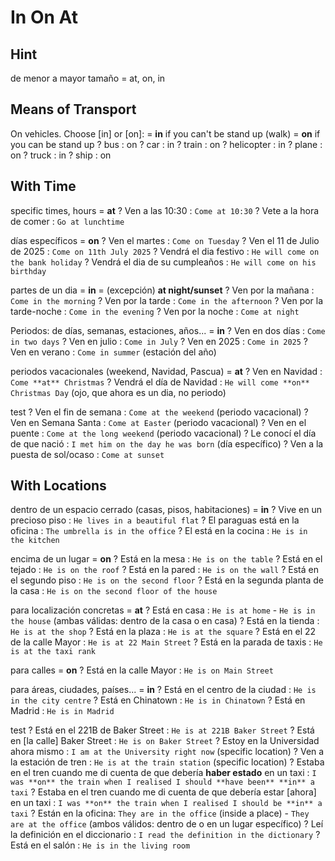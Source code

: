 # In On At

## Hint

de menor a mayor tamaño = at, on, in

## Means of Transport

On vehicles. Choose [in] or [on]:
    = **in** if you can't be stand up (walk)
    = **on** if you can be stand up
    ? bus : on
    ? car : in
    ? train : on
    ? helicopter : in
    ? plane : on
    ? truck : in
    ? ship : on

## With Time

specific times, hours = **at**
    ? Ven a las 10:30 : `Come at 10:30`
    ? Vete a la hora de comer : `Go at lunchtime`

días específicos = **on**
    ? Ven el martes : `Come on Tuesday`
    ? Ven el 11 de Julio de 2025 : `Come on 11th July 2025`
    ? Vendrá el dia festivo : `He will come on the bank holiday`
    ? Vendrá el dia de su cumpleaños : `He will come on his birthday`

partes de un dia
    = **in**
    = (excepción) **at night/sunset**
    ? Ven por la mañana : `Come in the morning`
    ? Ven por la tarde : `Come in the afternoon`
    ? Ven por la tarde-noche : `Come in the evening`
    ? Ven por la noche : `Come at night`

Periodos: de días, semanas, estaciones, años... = **in**
    ? Ven en dos días : `Come in two days`
    ? Ven en julio : `Come in July`
    ? Ven en 2025 : `Come in 2025`
    ? Ven en verano : `Come in summer` (estación del año)

periodos vacacionales (weekend, Navidad, Pascua) = **at**
    ? Ven en Navidad : `Come **at** Christmas`
    ? Vendrá el día de Navidad : `He will come **on** Christmas Day` (ojo, que ahora es un dia, no periodo)

test
    ? Ven el fin de semana : `Come at the weekend` (periodo vacacional)
    ? Ven en Semana Santa : `Come at Easter` (periodo vacacional)
    ? Ven en el puente : `Come at the long weekend` (periodo vacacional)
    ? Le conocí el día de que nació : `I met him on the day he was born` (día específico)
    ? Ven a la puesta de sol/ocaso : `Come at sunset`


## With Locations

dentro de un espacio cerrado (casas, pisos, habitaciones) = **in**
    ? Vive en un precioso piso : `He lives in a beautiful flat`
    ? El paraguas está en la oficina : `The umbrella is in the office`
    ? El está en la cocina : `He is in the kitchen`

encima de un lugar = **on**
    ? Está en la mesa : `He is on the table`
    ? Está en el tejado : `He is on the roof`
    ? Está en la pared : `He is on the wall`
    ? Está en el segundo piso : `He is on the second floor`
    ? Está en la segunda planta de la casa : `He is on the second floor of the house`

para localización concretas = **at**
    ? Está en casa : `He is at home` - `He is in the house` (ambas válidas: dentro de la casa o en casa)
    ? Está en la tienda : `He is at the shop`
    ? Está en la plaza : `He is at the square`
    ? Está en el 22 de la calle Mayor : `He is at 22 Main Street`
    ? Está en la parada de taxis : `He is at the taxi rank`

para calles = **on**
    ? Está en la calle Mayor : `He is on Main Street`

para áreas, ciudades, países... = **in**
    ? Está en el centro de la ciudad : `He is in the city centre`
    ? Está en Chinatown : `He is in Chinatown`
    ? Está en Madrid : `He is in Madrid`

test
    ? Está en el 221B de Baker Street : `He is at 221B Baker Street`
    ? Está en [la calle] Baker Street : `He is on Baker Street`
    ? Estoy en la Universidad ahora mismo : `I am at the University right now` (specific location)
    ? Ven a la estación de tren : `He is at the train station` (specific location)
    ? Estaba en el tren cuando me di cuenta de que debería **haber estado** en un taxi : `I was **on** the train when I realised I should **have been** **in** a taxi`
    ? Estaba en el tren cuando me di cuenta de que debería estar [ahora] en un taxi : `I was **on** the train when I realised I should be **in** a taxi`
    ? Están en la oficina: `They are in the office` (inside a place) - `They are at the office` (ambos válidos: dentro de o en un lugar específico)
    ? Leí la definición en el diccionario : `I read the definition in the dictionary`
    ? Está en el salón : `He is in the living room`
